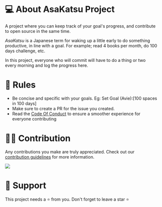 # 💻 About AsaKatsu Project
A project where you can keep track of your goal's progress, and contribute to open source in the same time.

*AsaKatsu* is a Japanese term for waking up a little early to do something productive, in line with a goal.
For example; read 4 books per month, do 100 days challenge, etc.

In this project, everyone who will commit will have to do a thing or two every morning and log the progress here.

#  📜 Rules

* Be concise and specific with your goals. Eg: Set Goal (Avie):[100 spaces in 100 days]
* Make sure to create a PR for the issue you created.
* Read the [Code Of Conduct](https://github.com/asakatsuOrg/AsaKatsuProject/blob/develop/CODE_OF_CONDUCT.md) to ensure a smoother experience for everyone contributing

#  👨‍💻 Contribution
Any contributions you make are truly appreciated.
Check out our [contribution guidelines](https://github.com/asakatsuOrg/AsaKatsuProject/blob/develop/CONTRIBUTING.md) for more information.

<a href = "https://github.com/asakatsuOrg/AsaKatsuProject/graphs/contributors">
  <img src = "https://contrib.rocks/image?repo=asakatsuOrg/AsaKatsuProject"/>
</a>


# 🙏 Support

This project needs a ⭐️ from you. Don't forget to leave a star ⭐️
